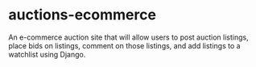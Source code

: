 # auctions-ecommerce
An e-commerce auction site that will allow users to post auction listings, place bids on listings, comment on those listings, and add listings to a watchlist using Django.
